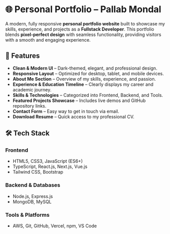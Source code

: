 # 🌐 Personal Portfolio – Pallab Mondal

A modern, fully responsive **personal portfolio website** built to showcase my skills, experience, and projects as a **Fullstack Developer**. This portfolio blends **pixel-perfect design** with seamless functionality, providing visitors with a smooth and engaging experience.

## 🚀 Features
- **Clean & Modern UI** – Dark-themed, elegant, and professional design.
- **Responsive Layout** – Optimized for desktop, tablet, and mobile devices.
- **About Me Section** – Overview of my skills, experience, and passion.
- **Experience & Education Timeline** – Clearly displays my career and academic journey.
- **Skills & Technologies** – Categorized into Frontend, Backend, and Tools.
- **Featured Projects Showcase** – Includes live demos and GitHub repository links.
- **Contact Form** – Easy way to get in touch via email.
- **Download Resume** – Quick access to my professional CV.

## 🛠️ Tech Stack
### **Frontend**
- HTML5, CSS3, JavaScript (ES6+)
- TypeScript, React.js, Next.js, Vue.js
- Tailwind CSS, Bootstrap

### **Backend & Databases**
- Node.js, Express.js
- MongoDB, MySQL

### **Tools & Platforms**
- AWS, Git, GitHub, Vercel, npm, VS Code
